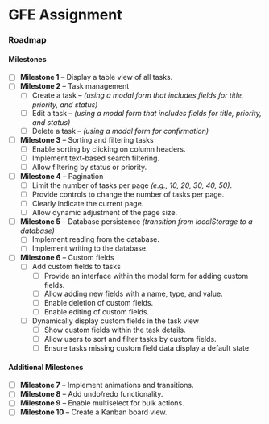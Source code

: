 # GFE Assignment

### Roadmap

#### Milestones

- [ ] **Milestone 1** – Display a table view of all tasks.
- [ ] **Milestone 2** – Task management
  - [ ] Create a task – *(using a modal form that includes fields for title, priority, and status)*
  - [ ] Edit a task – *(using a modal form that includes fields for title, priority, and status)*
  - [ ] Delete a task – *(using a modal form for confirmation)*
- [ ] **Milestone 3** – Sorting and filtering tasks
  - [ ] Enable sorting by clicking on column headers.
  - [ ] Implement text-based search filtering.
  - [ ] Allow filtering by status or priority.
- [ ] **Milestone 4** – Pagination
  - [ ] Limit the number of tasks per page *(e.g., 10, 20, 30, 40, 50)*.
  - [ ] Provide controls to change the number of tasks per page.
  - [ ] Clearly indicate the current page.
  - [ ] Allow dynamic adjustment of the page size.
- [ ] **Milestone 5** – Database persistence *(transition from localStorage to a database)*
  - [ ] Implement reading from the database.
  - [ ] Implement writing to the database.
- [ ] **Milestone 6** – Custom fields
  - [ ] Add custom fields to tasks
    - [ ] Provide an interface within the modal form for adding custom fields.
    - [ ] Allow adding new fields with a name, type, and value.
    - [ ] Enable deletion of custom fields.
    - [ ] Enable editing of custom fields.
  - [ ] Dynamically display custom fields in the task view
    - [ ] Show custom fields within the task details.
    - [ ] Allow users to sort and filter tasks by custom fields.
    - [ ] Ensure tasks missing custom field data display a default state.

#### Additional Milestones

- [ ] **Milestone 7** – Implement animations and transitions.
- [ ] **Milestone 8** – Add undo/redo functionality.
- [ ] **Milestone 9** – Enable multiselect for bulk actions.
- [ ] **Milestone 10** – Create a Kanban board view.
